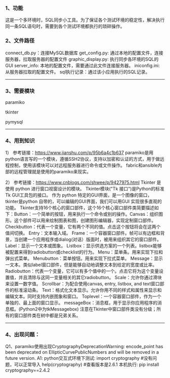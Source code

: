 ### 1、功能

这是一个多环境时，SQL同步小工具。为了保证各个测试环境的稳定性，解决执行同一条SQL语句时，需要到各个测试环境都执行的琐碎操作。

### 2、文件路径

connect_db.py：连接MySQL数据库
get_config.py: 通过本地的配置文件，连接服务器，拉取服务器的配置文件
graphic_display.py: 执行同步各环境的SQL的GUI
server_info: 本地的配置文件，需要通过此文件连接服务器。
iniconfig.ini: 从服务器拉取的配置文件。
sql执行记录：通过该小应用执行的SQL记录。

------

### 3、需要模块

paramiko

tkinter

pymysql

---
### 4、用到知识

1）
参考链接：https://www.jianshu.com/p/95b6a4c1b637
paramiko是用python语言写的一个模块，遵循SSH2协议，支持以加密和认证的方式，用于做远程控制，使用该模块可以对远程服务器进行命令或文件操作。
fabric和ansible内部的远程管理就是使用的paramiko来现实。

2）
参考链接：https://www.cnblogs.com/shwee/p/9427975.html
Tkinter 是使用 python 进行窗口视窗设计的模块。
Tkinter模块("Tk 接口")是Python的标准Tk GUI工具包的接口。
作为 python 特定的GUI界面，是一个图像的窗口，tkinter是python 自带的，可以编辑的GUI界面，我们可以用GUI 实现很多直观的功能。
Tkinter支持16个核心的窗口部件，这个16个核心窗口部件类简要描述如下：Button：一个简单的按钮，用来执行一个命令或别的操作。Canvas：组织图形。这个部件可以用来绘制图表和图，创建图形编辑器，实现定制窗口部件。Checkbutton：代表一个变量，它有两个不同的值。点击这个按钮将会在这两个值间切换。
Entry：文本输入域。
Frame：一个容器窗口部件。帧可以有边框和背景，当创建一个应用程序或dialog(对话）版面时，被用来组织其它的窗口部件。
Label：显示一个文本或图象。
Listbox：显示供选方案的一个列表。listbox能够被配置来得到radiobutton或checklist的行为。
Menu：菜单条。用来实现下拉和弹出式菜单。
Menubutton：菜单按钮。用来实现下拉式菜单。
Message：显示一文本。类似label窗口部件，但是能够自动地调整文本到给定的宽度或比率。
Radiobutton：代表一个变量，它可以有多个值中的一个。点击它将为这个变量设置值，并且清除与这同一变量相关的其它radiobutton。
Scale：允许你通过滑块来设置一数字值。
Scrollbar：为配合使用canvas, entry, listbox, and text窗口部件的标准滚动条。
Text：格式化文本显示。允许你用不同的样式和属性来显示和编辑文本。同时支持内嵌图象和窗口。
Toplevel：一个容器窗口部件，作为一个单独的、最上面的窗口显示。
messageBox：消息框，用于显示你应用程序的消息框。(Python2中为tkMessagebox)
注意在Tkinter中窗口部件类没有分级；所有的窗口部件类在树中都是兄弟关系。

---
### 4、出现问题：

Q1、paramiko使用出现CryptographyDeprecationWarning: encode_point has been deprecated on  EllipticCurvePublicNumbers and will be removed in a future version.
A1:
python交互式环境下测试:
import cryptography   #没有问题，可以正常导入
help(cryptography)     #查看版本是2.6.1
本机执行:
pip install cryptography==2.4.2